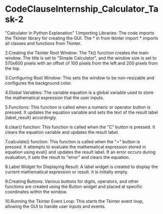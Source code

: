 # CodeClauseInternship_Calculator_Task-2
"Calculator In Python Explanation"
1.Importing Libraries:
The code imports the Tkinter library for creating the GUI. The * in from tkinter import * imports all classes and functions from Tkinter.

2.Creating the Tkinter Root Window:
The Tk() function creates the main window. The title is set to "Simple Calculator", and the window size is set to 570x600 pixels with an offset of 100 pixels from the left and 200 pixels from the top.

3.Configuring Root Window:
This sets the window to be non-resizable and configures the background color.

4.Global Variables:
The variable equation is a global variable used to store the mathematical expression that the user inputs.

5.Functions:
This function is called when a numeric or operator button is pressed. It updates the equation variable and sets the text of the result label (label_result) accordingly.

6.clear() function:
This function is called when the "C" button is pressed. It clears the equation variable and updates the result label.

7.calculate() function:
This function is called when the "=" button is pressed. It attempts to evaluate the mathematical expression stored in equation using eval() and updates the result label. If an error occurs during evaluation, it sets the result to "error" and clears the equation.

8.Label Widget for Displaying Result:
A label widget is created to display the current mathematical expression or result. It is initially empty.

9.Creating Buttons:
Various buttons for digits, operators, and other functions are created using the Button widget and placed at specific coordinates within the window.

10.Running the Tkinter Event Loop:
This starts the Tkinter event loop, allowing the GUI to handle user inputs and events.
